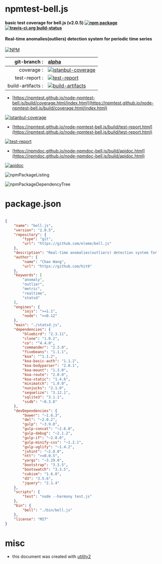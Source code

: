 # npmtest-bell.js

#### basic test coverage for  bell.js (v2.0.5)  [![npm package](https://img.shields.io/npm/v/npmtest-bell.js.svg?style=flat-square)](https://www.npmjs.org/package/npmtest-bell.js) [![travis-ci.org build-status](https://api.travis-ci.org/npmtest/node-npmtest-bell.js.svg)](https://travis-ci.org/npmtest/node-npmtest-bell.js)

#### Real-time anomalies(outliers) detection system for periodic time series

[![NPM](https://nodei.co/npm/bell.js.png?downloads=true&downloadRank=true&stars=true)](https://www.npmjs.com/package/bell.js)

| git-branch : | [alpha](https://github.com/npmtest/node-npmtest-bell.js/tree/alpha)|
|--:|:--|
| coverage : | [![istanbul-coverage](https://npmtest.github.io/node-npmtest-bell.js/build/coverage.badge.svg)](https://npmtest.github.io/node-npmtest-bell.js/build/coverage.html/index.html)|
| test-report : | [![test-report](https://npmtest.github.io/node-npmtest-bell.js/build/test-report.badge.svg)](https://npmtest.github.io/node-npmtest-bell.js/build/test-report.html)|
| build-artifacts : | [![build-artifacts](https://npmtest.github.io/node-npmtest-bell.js/glyphicons_144_folder_open.png)](https://github.com/npmtest/node-npmtest-bell.js/tree/gh-pages/build)|

- [https://npmtest.github.io/node-npmtest-bell.js/build/coverage.html/index.html](https://npmtest.github.io/node-npmtest-bell.js/build/coverage.html/index.html)

[![istanbul-coverage](https://npmtest.github.io/node-npmtest-bell.js/build/screenCapture.buildCi.browser.%252Ftmp%252Fbuild%252Fcoverage.lib.html.png)](https://npmtest.github.io/node-npmtest-bell.js/build/coverage.html/index.html)

- [https://npmtest.github.io/node-npmtest-bell.js/build/test-report.html](https://npmtest.github.io/node-npmtest-bell.js/build/test-report.html)

[![test-report](https://npmtest.github.io/node-npmtest-bell.js/build/screenCapture.buildCi.browser.%252Ftmp%252Fbuild%252Ftest-report.html.png)](https://npmtest.github.io/node-npmtest-bell.js/build/test-report.html)

- [https://npmdoc.github.io/node-npmdoc-bell.js/build/apidoc.html](https://npmdoc.github.io/node-npmdoc-bell.js/build/apidoc.html)

[![apidoc](https://npmdoc.github.io/node-npmdoc-bell.js/build/screenCapture.buildCi.browser.%252Ftmp%252Fbuild%252Fapidoc.html.png)](https://npmdoc.github.io/node-npmdoc-bell.js/build/apidoc.html)

![npmPackageListing](https://npmtest.github.io/node-npmtest-bell.js/build/screenCapture.npmPackageListing.svg)

![npmPackageDependencyTree](https://npmtest.github.io/node-npmtest-bell.js/build/screenCapture.npmPackageDependencyTree.svg)



# package.json

```json

{
    "name": "bell.js",
    "version": "2.0.5",
    "repository": {
        "type": "git",
        "url": "https://github.com/eleme/bell.js"
    },
    "description": "Real-time anomalies(outliers) detection system for periodic time series",
    "author": {
        "name": "Chao Wang",
        "url": "https://github.com/hit9"
    },
    "keywords": [
        "anomaly",
        "outlier",
        "metric",
        "realtime",
        "statsd"
    ],
    "engines": {
        "iojs": ">=1.1",
        "node": ">=0.12"
    },
    "main": "./statsd.js",
    "dependencies": {
        "bluebird": "2.3.11",
        "clone": "1.0.2",
        "co": "^4.4.0",
        "commander": "2.3.0",
        "fivebeans": "1.1.1",
        "koa": "^1.1.2",
        "koa-basic-auth": "1.1.2",
        "koa-bodyparser": "2.0.1",
        "koa-mount": "1.3.0",
        "koa-route": "2.0.0",
        "koa-static": "1.4.6",
        "minimatch": "1.0.0",
        "nunjucks": "2.1.0",
        "sequelize": "3.12.1",
        "sqlite3": "3.1.1",
        "ssdb": "~0.3.8"
    },
    "devDependencies": {
        "bower": "~1.6.3",
        "del": "~2.0.2",
        "gulp": "~3.9.0",
        "gulp-concat": "~2.6.0",
        "gulp-debug": "~2.1.2",
        "gulp-if": "~2.0.0",
        "gulp-minify-css": "~1.2.1",
        "gulp-uglify": "~1.4.2",
        "jshint": "~2.8.0",
        "ntt": ">=0.0.5",
        "yargs": "~3.29.0",
        "bootstrap": "3.3.5",
        "bootswatch": "3.3.5",
        "cubism": "1.6.0",
        "d3": "3.5.6",
        "jquery": "2.1.4"
    },
    "scripts": {
        "test": "node --harmony test.js"
    },
    "bin": {
        "bell": "./bin/bell.js"
    },
    "license": "MIT"
}
```



# misc
- this document was created with [utility2](https://github.com/kaizhu256/node-utility2)
